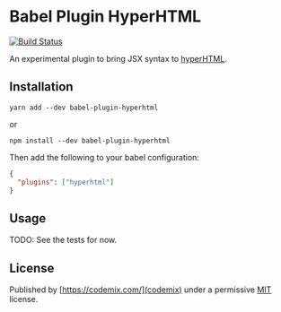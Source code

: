 # Babel Plugin HyperHTML

[![Build Status](https://travis-ci.org/codemix/babel-plugin-hyperhtml.svg?branch=master)](https://travis-ci.org/codemix/babel-plugin-hyperhtml)

An experimental plugin to bring JSX syntax to [hyperHTML](https://github.com/WebReflection/hyperHTML). 

## Installation

```
yarn add --dev babel-plugin-hyperhtml
```
or
```
npm install --dev babel-plugin-hyperhtml
```

Then add the following to your babel configuration:

```json
{
  "plugins": ["hyperhtml"]
}
```

## Usage

TODO: See the tests for now.


## License

Published by [https://codemix.com/](codemix) under a permissive [MIT](./LICENSE.md) license.
